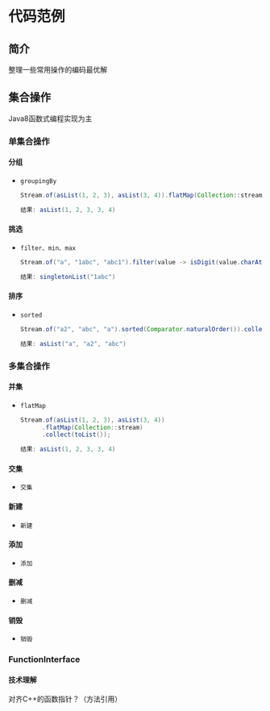 # 代码范例

## 简介

整理一些常用操作的编码最优解

## 集合操作 

Java8函数式编程实现为主

### 单集合操作

#### 分组

- `groupingBy`
  ``` Java
  Stream.of(asList(1, 2, 3), asList(3, 4)).flatMap(Collection::stream).collect(toList())

  结果: asList(1, 2, 3, 3, 4)
  ```

#### 挑选

- `filter、min、max`
  ``` Java
  Stream.of("a", "1abc", "abc1").filter(value -> isDigit(value.charAt(0))).collect(toList())

  结果: singletonList("1abc")
  ```

#### 排序

- `sorted` 
  ``` Java
  Stream.of("a2", "abc", "a").sorted(Comparator.naturalOrder()).collect(toList())

  结果: asList("a", "a2", "abc")
  ```

### 多集合操作

#### 并集

- `flatMap`
  ``` Java
  Stream.of(asList(1, 2, 3), asList(3, 4))
        .flatMap(Collection::stream)
        .collect(toList());
  
  结果: asList(1, 2, 3, 3, 4)
  ```

#### 交集

- `交集` 

#### 新建

- `新建` 

#### 添加

- `添加`

#### 删减

- `删减`

#### 销毁

- `销毁`


### FunctionInterface

#### 技术理解

对齐C++的函数指针？（方法引用）
